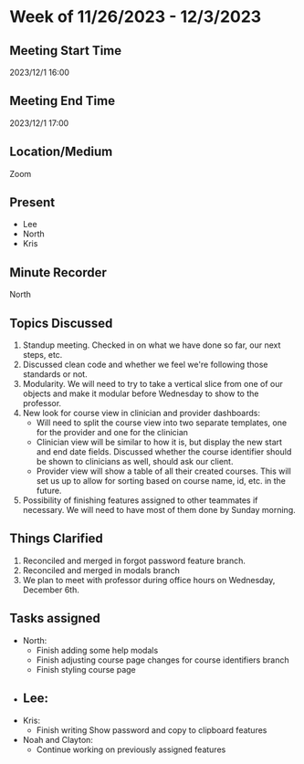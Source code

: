 # Week of 11/26/2023 - 12/3/2023

## Meeting Start Time

2023/12/1 16:00

## Meeting End Time

2023/12/1 17:00

## Location/Medium

Zoom

## Present

- Lee
- North
- Kris

## Minute Recorder

North  

## Topics Discussed

1. Standup meeting. Checked in on what we have done so far, our next steps, etc.
2. Discussed clean code and whether we feel we're following those standards or not.
3. Modularity. We will need to try to take a vertical slice from one of our objects and make it modular before Wednesday to show to the professor.
4. New look for course view in clinician and provider dashboards:
    - Will need to split the course view into two separate templates, one for the provider and one for the clinician
    - Clinician view will be similar to how it is, but display the new start and end date fields. Discussed whether the course identifier should be shown to clinicians as well, should ask our client.
    - Provider view will show a table of all their created courses. This will set us up to allow for sorting based on course name, id, etc. in the future.
5. Possibility of finishing features assigned to other teammates if necessary. We will need to have most of them done by Sunday morning.
 
## Things Clarified

1. Reconciled and merged in forgot password feature branch.
2. Reconciled and merged in modals branch
3. We plan to meet with professor during office hours on Wednesday, December 6th.
 
## Tasks assigned
- North: 
    - Finish adding some help modals
    - Finish adjusting course page changes for course identifiers branch
    - Finish styling course page
- Lee:
    - 
- Kris:
    - Finish writing Show password and copy to clipboard features
- Noah and Clayton: 
    - Continue working on previously assigned features